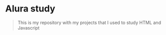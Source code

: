 <h1>Alura study</h1>

> This is my repository with my projects that I used to study HTML and Javascript
